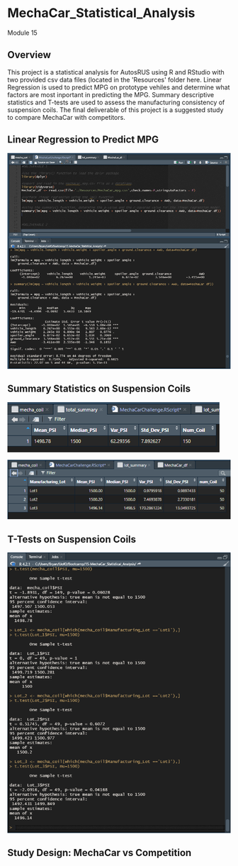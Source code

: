 # MechaCar_Statistical_Analysis
Module 15

## Overview

This project is a statistical analysis for AutosRUS using R and RStudio with two provided csv data files (located in the 'Resources' folder here. Linear Regression is used to predict MPG on prototype vehiles and determine what factors are most inportant in predicting the MPG. Summary descriptive statistics and T-tests are used to assess the manufacturing consistency of suspension coils. The final deliverable of this project is a suggested study to compare MechaCar with competitors.

## Linear Regression to Predict MPG

![image](https://github.com/Bryan-Corn/MechaCar_Statistical_Analysis/blob/main/Images/Image1.png)



## Summary Statistics on Suspension Coils

![image](https://github.com/Bryan-Corn/MechaCar_Statistical_Analysis/blob/main/Images/TotalSummary.png)

![image](https://github.com/Bryan-Corn/MechaCar_Statistical_Analysis/blob/main/Images/LotSummary.png)


## T-Tests on Suspension Coils

![image](https://github.com/Bryan-Corn/MechaCar_Statistical_Analysis/blob/main/Images/T-Tests.png)



## Study Design: MechaCar vs Competition
